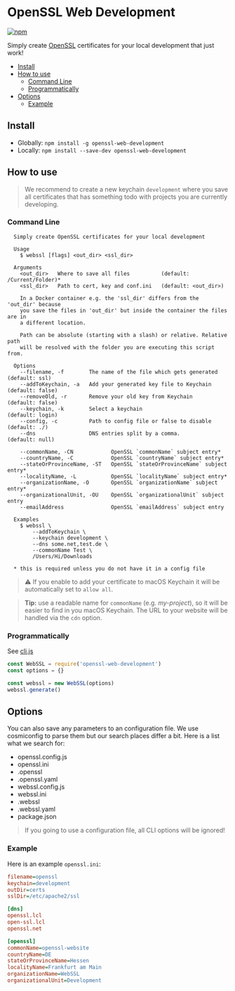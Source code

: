 # OpenSSL Web Development

[![npm](https://img.shields.io/npm/v/openssl-web-development.svg?style=for-the-badge)](https://www.npmjs.com/package/openssl-web-development)

Simply create [OpenSSL][1] certificates for your local development that just
work!

- [Install](#install)
- [How to use](#how-to-use)
  - [Command Line](#command-line)
  - [Programmatically](#programmatically)
- [Options](#options)
  - [Example](#example)

## Install

- Globally: `npm install -g openssl-web-development`
- Locally: `npm install --save-dev openssl-web-development`

## How to use

> We recommend to create a new keychain `development` where you save all
> certificates that has something todo with projects you are currently
> developing.

### Command Line

```shell
  Simply create OpenSSL certificates for your local development

  Usage
    $ webssl [flags] <out_dir> <ssl_dir>

  Arguments
    <out_dir>   Where to save all files          (default: /Current/Folder)*
    <ssl_dir>   Path to cert, key and conf.ini   (default: <out_dir>)

    In a Docker container e.g. the 'ssl_dir' differs from the 'out_dir' because
    you save the files in 'out_dir' but inside the container the files are in
    a different location.

    Path can be absolute (starting with a slash) or relative. Relative path
    will be resolved with the folder you are executing this script from.

  Options
    --filename, -f        The name of the file which gets generated   (default: ssl)
    --addToKeychain, -a   Add your generated key file to Keychain     (default: false)
    --removeOld, -r       Remove your old key from Keychain           (default: false)
    --keychain, -k        Select a keychain                           (default: login)
    --config, -c          Path to config file or false to disable     (default: ./)
    --dns                 DNS entries split by a comma.               (default: null)

    --commonName, -CN            OpenSSL `commonName` subject entry*
    --countryName, -C            OpenSSL `countryName` subject entry*
    --stateOrProvinceName, -ST   OpenSSL `stateOrProvinceName` subject entry*
    --localityName, -L           OpenSSL `localityName` subject entry*
    --organizationName, -O       OpenSSL `organizationName` subject entry*
    --organizationalUnit, -OU    OpenSSL `organizationalUnit` subject entry
    --emailAddress               OpenSSL `emailAddress` subject entry

  Examples
    $ webssl \
        --addToKeychain \
        --keychain development \
        --dns some.net,test.de \
        --commonName Test \
        /Users/Hi/Downloads

  * this is required unless you do not have it in a config file
```

> ⚠️ If you enable to add your certificate to macOS Keychain it will be
> automatically set to `allow all`.

> **Tip:** use a readable name for `commonName` (e.g. _my-project_), so it will
> be easier to find in you macOS Keychain. The URL to your website will be
> handled via the `cdn` option.

### Programmatically

See [cli.js](./cli.js)

```js
const WebSSL = require('openssl-web-development')
const options = {}

const webssl = new WebSSL(options)
webssl.generate()
```

## Options

You can also save any parameters to an configuration file. We use cosmiconfig to
parse them but our search places differ a bit. Here is a list what we search
for:

- openssl.config.js
- openssl.ini
- .openssl
- .openssl.yaml
- webssl.config.js
- webssl.ini
- .webssl
- .webssl.yaml
- package.json

> If you going to use a configuration file, all CLI options will be ignored!

### Example

Here is an example `openssl.ini`:

```ini
filename=openssl
keychain=development
outDir=certs
sslDir=/etc/apache2/ssl

[dns]
openssl.lcl
open-ssl.lcl
openssl.net

[openssl]
commonName=openssl-website
countryName=DE
stateOrProvinceName=Hessen
localityName=Frankfurt am Main
organizationName=WebSSL
organizationalUnit=Development
```

[1]: https://de.wikipedia.org/wiki/OpenSSL
